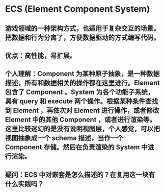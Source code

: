 # ECS (Element Component System)

## 游戏领域的一种架构方式，也适用于复杂交互的场景。把数据和行为分离了，方便数据驱动的方式编写代码。

## 优点：高性能，易扩展。

## 个人理解：Component 为某种原子抽象，是一种数据描述，所有和数据相关的操作都在这里进行。Element 包含了 Component 。System 为各个功能子系统，具有 query 和 execute 两个操作。根据某种条件查找到 Element ，再依次对 Element 进行操作，或者修改 Element 中的其他 Component ，或者进行渲染等。这里比较迷幻的是没有说明视图层，个人感觉，可以把视图抽象成一个 schema 描述，当作一个 Component 存储。然后在负责渲染的 System 中进行渲染。

## 疑问：ECS 中对嵌套是怎么描述的？在复用这一块有什么实践吗？
